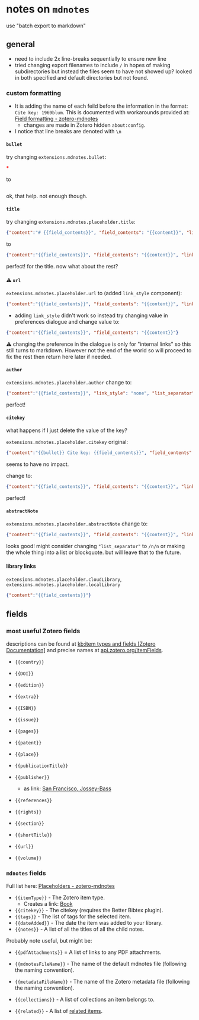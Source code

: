 

# notes on `mdnotes`

use "batch export to markdown"

## general

- need to include 2x line-breaks sequentially to ensure new line
- tried changing export filenames to include `/` in hopes of making subdirectories but instead the files seem to have not showed up? looked in both specified and default directories but not found. 

### custom formatting

- It is adding the name of each feild before the information in the format: `Cite key: 1969blum`. This is documented with workarounds provided at: [Field formatting - zotero-mdnotes](https://argenos.gitbook.io/zotero-mdnotes/customization/formatting)
  - changes are made in Zotero hidden `about:config`. 
- I notice that line breaks are denoted with `\n`

#### `bullet`

try changing `extensions.mdnotes.bullet`:

```json
*
```

to

```json

```

ok, that help. not enough though.

#### `title`

try changing `extensions.mdnotes.placeholder.title`:

```json
{"content":"# {{field_contents}}", "field_contents": "{{content}}", "link_style": "no-links"}
```

to

```json
{"content":"{{field_contents}}", "field_contents": "{{content}}", "link_style": "no-links"}
```

perfect! for the title. now what about the rest?

#### ⚠️ `url`

`extensions.mdnotes.placeholder.url` to (added `link_style` component):

```json
{"content":"{{field_contents}}", "field_contents": "{{content}}", "link_style": "no-links"}
```

- adding `link_style` didn't work so instead try changing value in preferences dialogue and change value to:

```json
{"content":"{{field_contents}}", "field_contents": "{{content}}"}
```

⚠️ changing the preference in the dialogue is only for "internal links" so this still turns to markdown. However not the end of the world so will proceed to fix the rest then return here later if needed. 

#### `author`

`extensions.mdnotes.placeholder.author` change to:

```json
{"content":"{{field_contents}}", "link_style": "none", "list_separator": ", "}
```

perfect!



#### `citekey`

what happens if I just delete the value of the key?

`extensions.mdnotes.placeholder.citekey` original:

```json
{"content":"{{bullet}} Cite key: {{field_contents}}", "field_contents": "{{content}}", "link_style": "no-links"}
```

seems to have no impact. 

change to:

```json
{"content":"{{field_contents}}", "field_contents": "{{content}}", "link_style": "no-links"}
```

perfect! 

#### `abstractNote`

`extensions.mdnotes.placeholder.abstractNote` change to:

```json
{"content":"{{field_contents}}", "field_contents": "{{content}}", "link_style": "no-links", "list_separator": ", "}
```

looks good! might consider changing `"list_separator"` to `/n/n` or making the whole thing into a list or blockquote. but will leave that to the future.  

#### library links

`extensions.mdnotes.placeholder.cloudLibrary`, `extensions.mdnotes.placeholder.localLibrary`

```json
{"content":"{{field_contents}}"}
```





















## fields

### most useful Zotero fields

descriptions can be found at [kb:item types and fields [Zotero Documentation]](https://www.zotero.org/support/kb/item_types_and_fields) and precise names at  [api.zotero.org/itemFields](https://api.zotero.org/itemFields?pprint=1). 

- `{{country}}`
- `{{DOI}}`

- `{{edition}}`
- `{{extra}}`
- `{{ISBN}}`

- `{{issue}}`

- `{{pages}}`

- `{{patent}}`

- `{{place}}`

- `{{publicationTitle}}`

- `{{publisher}}`
  - as link:  [San Francisco, Jossey-Bass](san-francisco,-jossey-bass)
- `{{references}}`

- `{{rights}}`

- `{{section}}`

- `{{shortTitle}}`

- `{{url}}`

- `{{volume}}`

### `mdnotes`  fields

Full list here: [Placeholders - zotero-mdnotes](https://argenos.gitbook.io/zotero-mdnotes/customization/placeholders#item-placeholders)

- `{{itemType}}` - The Zotero item type. 
  - Creates a link: [Book](book)
- `{{citekey}}` - The citekey (requires the Better Bibtex plugin).
- `{{tags}}` - The list of tags for the selected item.
- `{{dateAdded}}` - The date the item was added to your library.
- `{{notes}}` - A list of all the titles of all the child notes.

Probably note useful, but might be:

- `{{pdfAttachments}}` = A list of links to any PDF attachments.

- `{{mdnotesFileName}}` - The name of the default mdnotes file (following the naming convention).

- `{{metadataFileName}}` - The name of the Zotero metadata file (following the naming convention).

- `{{collections}}` - A list of collections an item belongs to.

- `{{related}}` - A list of [related items](https://www.zotero.org/support/related).

  





























